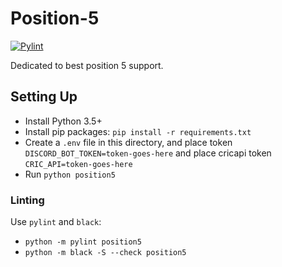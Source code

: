 # Position-5

[![Pylint](https://github.com/appi147/Position-5/actions/workflows/pylint.yml/badge.svg?branch=main)](https://github.com/appi147/Position-5/actions/workflows/pylint.yml)

Dedicated to best position 5 support.

## Setting Up

- Install Python 3.5+
- Install pip packages: `pip install -r requirements.txt`
- Create a `.env` file in this directory, and place token `DISCORD_BOT_TOKEN=token-goes-here`
	and place cricapi token `CRIC_API=token-goes-here`
- Run `python position5`

### Linting

Use `pylint` and `black`:

- `python -m pylint position5`
- `python -m black -S --check position5`
